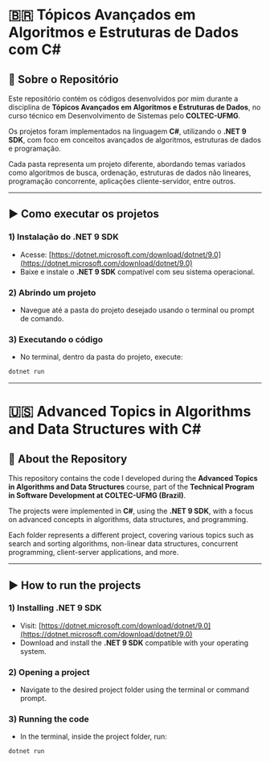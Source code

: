 # 🇧🇷 Tópicos Avançados em Algoritmos e Estruturas de Dados com C# 

## 📌 Sobre o Repositório

Este repositório contém os códigos desenvolvidos por mim durante a disciplina de **Tópicos Avançados em Algoritmos e Estruturas de Dados**, no curso técnico em Desenvolvimento de Sistemas pelo **COLTEC-UFMG**.

Os projetos foram implementados na linguagem **C#**, utilizando o **.NET 9 SDK**, com foco em conceitos avançados de algoritmos, estruturas de dados e programação.

Cada pasta representa um projeto diferente, abordando temas variados como algoritmos de busca, ordenação, estruturas de dados não lineares, programação concorrente, aplicações cliente-servidor, entre outros.

---

## ▶️ Como executar os projetos

### 1) Instalação do .NET 9 SDK

- Acesse: [https://dotnet.microsoft.com/download/dotnet/9.0](https://dotnet.microsoft.com/download/dotnet/9.0)
- Baixe e instale o **.NET 9 SDK** compatível com seu sistema operacional.

### 2) Abrindo um projeto

- Navegue até a pasta do projeto desejado usando o terminal ou prompt de comando.

### 3) Executando o código

- No terminal, dentro da pasta do projeto, execute:

```bash
dotnet run
```

---

# 🇺🇸 Advanced Topics in Algorithms and Data Structures with C#

## 📌 About the Repository

This repository contains the code I developed during the **Advanced Topics in Algorithms and Data Structures** course, part of the **Technical Program in Software Development at COLTEC-UFMG (Brazil)**.

The projects were implemented in **C#**, using the **.NET 9 SDK**, with a focus on advanced concepts in algorithms, data structures, and programming.

Each folder represents a different project, covering various topics such as search and sorting algorithms, non-linear data structures, concurrent programming, client-server applications, and more.

---

## ▶️ How to run the projects

### 1) Installing .NET 9 SDK

- Visit: [https://dotnet.microsoft.com/download/dotnet/9.0](https://dotnet.microsoft.com/download/dotnet/9.0)
- Download and install the **.NET 9 SDK** compatible with your operating system.

### 2) Opening a project

- Navigate to the desired project folder using the terminal or command prompt.

### 3) Running the code

- In the terminal, inside the project folder, run:

```bash
dotnet run
```
